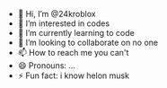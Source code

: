 - 👋 Hi, I’m @24kroblox
- 👀 I’m interested in codes
- 🌱 I’m currently learning to code
- 💞️ I’m looking to collaborate on no one
- 📫 How to reach me you can't
- 😄 Pronouns: ...
- ⚡ Fun fact: i know helon musk

<!---
24kroblox/24kroblox is a ✨ special ✨ repository because its `README.md` (this file) appears on your GitHub profile.
You can click the Preview link to take a look at your changes.
--->
